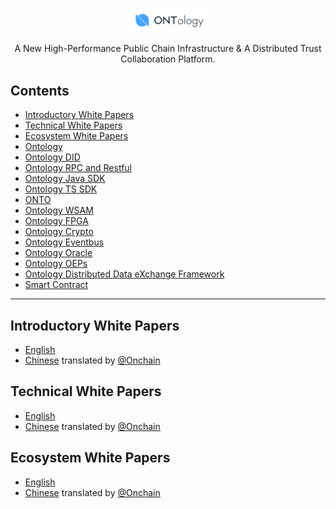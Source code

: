 <p align="center">
  <img
    src="https://github.com/ontio/documentation/blob/master/zh-CN/Ontology.png"
    width="125px"
  >
</p>

<p align="center">
  A New High-Performance Public Chain Infrastructure & A Distributed Trust Collaboration Platform.
</p>

## Contents

- [Introductory White Papers](#introductory-white-papers)
- [Technical White Papers](#technical-white-papers)
- [Ecosystem White Papers](#ecosystem-white-papers)
- [Ontology](https://github.com/ontio/ontology)
- [Ontology DID](https://github.com/ontio/ontology-DID)
- [Ontology RPC and Restful](#ontology-did)
- [Ontology Java SDK](https://github.com/ontio/ontology-java-sdk)
- [Ontology TS SDK](https://github.com/ontio/ontology-ts-sdk)
- [ONTO](https://github.com/ontio/onto)
- [Ontology WSAM](https://github.com/ontio/wsam)
- [Ontology FPGA](https://github.com/ontio/fpga)
- [Ontology Crypto](https://github.com/ontio/ontology-crypto)
- [Ontology Eventbus](https://github.com/ontio/ontology-eventbus)
- [Ontology Oracle](https://github.com/ontio/ontology-oracle-py)
- [Ontology OEPs](https://github.com/ontio/ontology-oeps)
- [Ontology Distributed Data eXchange Framework](https://github.com/ontio/ontology-odxf)
- [Smart Contract](https://github.com/ontio/documentation/tree/master/smart-contract-tutorial)

---

## Introductory White Papers

 - [English](https://ont.io/wp/Ontology-Introductory-white-paper-EN.pdf)
 - [Chinese](https://ont.io/wp/Ontology-Introductory-white-paper-ZH.pdf)  translated by  [@Onchain](http://www.onchain.com)

## Technical White Papers

 - [English](https://github.com/ontio/Documentation/blob/master/Ontology-technology-white-paper-EN.pdf)
 - [Chinese](https://ont.io/wp/Ontology-technology-white-paper-ZH.pdf)  translated by  [@Onchain](http://www.onchain.com)

## Ecosystem White Papers

 - [English](https://ont.io/wp/Ontology-Ecosystem-white-paper-EN.pdf)
 - [Chinese](https://ont.io/wp/Ontology-Ecosystem-white-paper-ZH.pdf)  translated by  [@Onchain](http://www.onchain.com)
